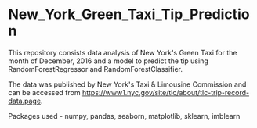 # New_York_Green_Taxi_Tip_Prediction

This repository consists data analysis of New York's Green Taxi for the month of December, 2016 and a model to predict the tip using RandomForestRegressor and RandomForestClassifier. 

The data was published by New York's Taxi & Limousine Commission and can be accessed from https://www1.nyc.gov/site/tlc/about/tlc-trip-record-data.page.

Packages used - numpy, pandas, seaborn, matplotlib, sklearn, imblearn
